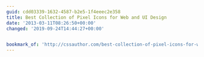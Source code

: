 ```yaml
---
guid: cdd03339-1632-4587-b2e5-1f4eeec2e358
title: Best Collection of Pixel Icons for Web and UI Design
date: '2013-03-11T08:26:50+00:00'
changed: '2019-09-24T14:44:27+00:00'


bookmark_of: 'http://cssauthor.com/best-collection-of-pixel-icons-for-web-and-ui-design/'
---
```




